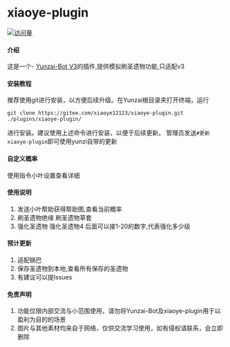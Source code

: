 # xiaoye-plugin
[![访问量](https://profile-counter.glitch.me/xiaoye-plugin/count.svg)](https://gitee.com/xiaoye12123/xiaoye-plugin.git)

#### 介绍
这是一个- [Yunzai-Bot V3](https://gitee.com/Le-niao/Yunzai-Bot)的插件,提供模拟刷圣遗物功能,只适配v3


#### 安装教程

推荐使用git进行安装，以方便后续升级。在Yunzai根目录夹打开终端，运行

```base
git clone https://gitee.com/xiaoye12123/xiaoye-plugin.git ./plugins/xiaoye-plugin/
```
进行安装。建议使用上述命令进行安装，以便于后续更新。 管理员发送`#更新xiaoye-plugin`即可使用yunzi自带的更新

#### 自定义概率

  使用指令小叶设置查看详细

#### 使用说明

1.  发送小叶帮助获得帮助图,查看当前概率
2.  刷圣遗物绝缘  刷圣遗物草套
3.  强化圣遗物 强化圣遗物4 后面可以接1-20的数字,代表强化多少级

#### 预计更新


1.  适配锅巴
2.  保存圣遗物到本地,查看所有保存的圣遗物
3.  有建议可以提Issues


#### 免责声明

1. 功能仅限内部交流与小范围使用，请勿将Yunzai-Bot及xiaoye-plugin用于以盈利为目的的场景
2. 图片与其他素材均来自于网络，仅供交流学习使用，如有侵权请联系，会立即删除